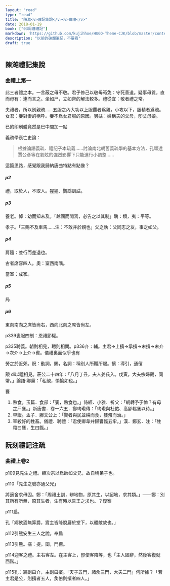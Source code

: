 ```yaml
---
layout: "read"
type: "read"
title: "陳澔<v>禮記集說</v><v>曲禮</v>"
date: 2018-01-19
book: ["03周禮禮記"]
markdown: 'https://github.com/kujihhoe/HUGO-Theme-CJK/blob/master/content/read/03-周禮禮記/001-禮記.md'
description: "以前的破爛筆記，不要看"
draft: true
---
```


## 陳澔禮記集說

### 曲禮上第一

此三者禮之本。一言蔽之毋不敬。君子修己以敬毋茍免：守死善道。疑事毋質，直而毋有：連而言之。坐如尸，立如齊的解法較多。禮從宜：敬者禮之常。

夫禮者，所以別親疏……五服之內大功以上服麤者爲親，小攻以下，服精者爲疏。女君：妾對妻的稱呼。妾不爲女君服的原因。舅姑：婦稱夫的父母，卽丈母娘。

已的印刷體竟然是巳中間加一點

<v>義疏學衰亡史論</v>：

> 根據論語義疏、禮記子本疏義……討論南北朝舊義疏學的基本方法，孔穎達賈公彥等在劉炫的強烈影響下只能進行小調整……
>

這箇思路，感覺跟我歸納唐曲特點有點像？

##### p2

禮，取於人，不取人。猩猩、鸚鵡訓詁。

##### p3

養老。悼：幼而知未及。「越國而問焉，必告之以其制」醜：類，夷：平等。

孝子。「三賜不及車馬……注：不敢并於親也」父之執：父同志之友，事之如父。

##### p4

肩隨：並行而差退也。

古者席容四人。奧：室西南隅。

當室：成家。

##### p5

局

##### p6

東向南向之席皆尙右，西向北向之席皆尙左。

p339喪服四制：恩禮節權。

p335聘義。朝則相見，聘則相問。p336介：輔。主君→上擯→承擯→末擯→末介→次介→上介→賓。儀禮裏面似乎也有

勞之於近郊。貺：動詞，賜，名詞：稱別人所贈所賜。擯：導引，通儐

覿 di以禮相見。<v>莊公二十四年</v>：「八月丁丑，夫人姜氏入。戊寅，大夫宗婦覿，同幣。」<v>論語‧鄕黨</v>：「私覿，愉愉如也。」

饔

1. 熟食。<v>玉篇．食部</v>：「饔，熟食也。」<v>詩經．小雅．祈父</v>：「胡轉予于恤？有母之尸饔。」<v>新唐書．卷一六五．鄭珣瑜傳</v>：「珣瑜與杜佑、高郢輟饔以待。」
2. 早飯。<v>孟子．滕文公上</v>：「賢者與民並耕而食，饔飧而治。」
3. 宰殺好的牲畜。<v>儀禮．聘禮</v>：「君使卿韋弁歸饔餼五牢。」漢．鄭玄．注：「牲殺曰饔，生曰餼。」

## 阮刻禮記注疏

### 曲禮上卷2

p109見先生之禮。類次宗以爲師如父兄，故自稱弟子也。

p110「先生之號亦通父兄」

將適舍求毋固。鄭：「周禮土訓，辨地物，原其生，以詔地，求其類。」——鄭：別其所有所無，原其生者，生有時以告王之求也。<n>？復案</n>

p111扃。

孔「鄕飲酒無筭爵，賔主皆降脫屨於堂下，以體敵故也。」

p112引熊安生三人之說。奉扃

p113引熊。摳：提。闑，門橛。

p114迎客之禮。主右客左。在主客上，卽使客降等，也「主人固辭，然後客復就西階。」

p115孔：賔副曰介，主副曰擯。「天子五門，諸矦三門，大夫二門」何所據？「若主君是公，則擯者五人，矦伯則擯者四人。」

